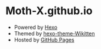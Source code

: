 # Moth-X.github.io

- Powered by [Hexo](https://hexo.io/)
- Themed by [hexo-theme-Wikitten](https://github.com/zthxxx/hexo-theme-Wikitten/tree/master)
- Hosted by [GitHub Pages](https://pages.github.com/)

